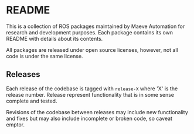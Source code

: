# README #

This is a collection of ROS packages maintained by Maeve Automation for
research and development purposes. Each package contains its own README with
details about its contents.

All packages are released under open source licenses, however, not all code is
under the same license.

## Releases ##

Each release of the codebase is tagged with `release-X` where 'X' is the
release number. Release represent functionality that is in some sense complete
and tested.

Revisions of the codebase between releases may include new functionality and
fixes but may also include incomplete or broken code, so caveat emptor.
